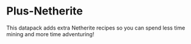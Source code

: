 # Plus-Netherite
This datapack adds extra Netherite recipes so you can spend less time mining and more time adventuring!
